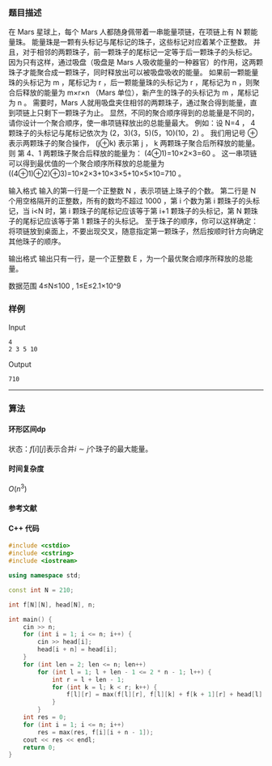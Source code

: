 ### 题目描述

在 Mars 星球上，每个 Mars 人都随身佩带着一串能量项链，在项链上有  N  颗能量珠。
能量珠是一颗有头标记与尾标记的珠子，这些标记对应着某个正整数。
并且，对于相邻的两颗珠子，前一颗珠子的尾标记一定等于后一颗珠子的头标记。
因为只有这样，通过吸盘（吸盘是 Mars 人吸收能量的一种器官）的作用，这两颗珠子才能聚合成一颗珠子，同时释放出可以被吸盘吸收的能量。
如果前一颗能量珠的头标记为  m ，尾标记为  r ，后一颗能量珠的头标记为  r ，尾标记为  n ，则聚合后释放的能量为  m×r×n （Mars 单位），新产生的珠子的头标记为  m ，尾标记为  n 。
需要时，Mars 人就用吸盘夹住相邻的两颗珠子，通过聚合得到能量，直到项链上只剩下一颗珠子为止。
显然，不同的聚合顺序得到的总能量是不同的，请你设计一个聚合顺序，使一串项链释放出的总能量最大。
例如：设  N=4 ， 4  颗珠子的头标记与尾标记依次为  (2，3)(3，5)(5，10)(10，2) 。
我们用记号  ⊕  表示两颗珠子的聚合操作， (j⊕k)  表示第  j ， k  两颗珠子聚合后所释放的能量。则
第  4、1  两颗珠子聚合后释放的能量为： (4⊕1)=10×2×3=60 。
这一串项链可以得到最优值的一个聚合顺序所释放的总能量为  ((4⊕1)⊕2)⊕3)=10×2×3+10×3×5+10×5×10=710 。

输入格式
输入的第一行是一个正整数  N ，表示项链上珠子的个数。
第二行是  N  个用空格隔开的正整数，所有的数均不超过  1000 ，第  i  个数为第  i  颗珠子的头标记，当  i<N  时，第  i  颗珠子的尾标记应该等于第  i+1  颗珠子的头标记，第  N  颗珠子的尾标记应该等于第  1  颗珠子的头标记。
至于珠子的顺序，你可以这样确定：将项链放到桌面上，不要出现交叉，随意指定第一颗珠子，然后按顺时针方向确定其他珠子的顺序。

输出格式
输出只有一行，是一个正整数  E ，为一个最优聚合顺序所释放的总能量。

数据范围
4≤N≤100 ,
1≤E≤2.1×10^9

### 样例

Input

```
4
2 3 5 10
```

Output

```
710
```

----------

### 算法
#### 环形区间dp

状态：$f[i][j]$表示合并$i \sim j$个珠子的最大能量。

#### 时间复杂度

$O(n ^ 3)$

#### 参考文献

#### C++ 代码

``` cpp
#include <cstdio>
#include <cstring>
#include <iostream>

using namespace std;

const int N = 210;

int f[N][N], head[N], n;

int main() {
    cin >> n;
    for (int i = 1; i <= n; i++) {
        cin >> head[i];
        head[i + n] = head[i];
    }
    for (int len = 2; len <= n; len++)
        for (int l = 1; l + len - 1 <= 2 * n - 1; l++) {
            int r = l + len - 1;
            for (int k = l; k < r; k++) {
                f[l][r] = max(f[l][r], f[l][k] + f[k + 1][r] + head[l] * head[k + 1] * head[r + 1]);
            }
        }
    int res = 0;
    for (int i = 1; i <= n; i++)
        res = max(res, f[i][i + n - 1]);
    cout << res << endl;
    return 0;   
}
```